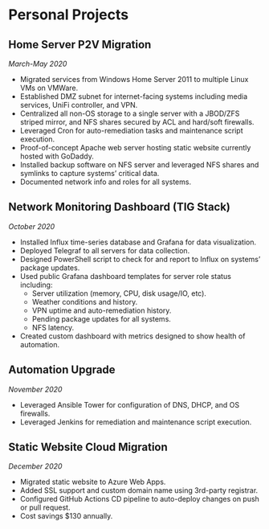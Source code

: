 # Personal Projects

## Home Server P2V Migration
*March-May 2020*
- Migrated services from Windows Home Server 2011 to multiple Linux VMs on VMWare.
- Established DMZ subnet for internet-facing systems including media services, UniFi controller, and VPN. 
- Centralized all non-OS storage to a single server with a JBOD/ZFS striped mirror, and NFS shares secured by ACL and hard/soft firewalls. 
- Leveraged Cron for auto-remediation tasks and maintenance script execution.
- Proof-of-concept Apache web server hosting static website currently hosted with GoDaddy. 
- Installed backup software on NFS server and leveraged NFS shares and symlinks to capture systems’ critical data. 
- Documented network info and roles for all systems. 

## Network Monitoring Dashboard	(TIG Stack)
*October 2020*
- Installed Influx time-series database and Grafana for data visualization. 
- Deployed Telegraf to all servers for data collection. 
- Designed PowerShell script to check for and report to Influx on systems’ package updates. 
- Used public Grafana dashboard templates for server role status including: 
  - Server utilization (memory, CPU, disk usage/IO, etc). 
  - Weather conditions and history. 
  - VPN uptime and auto-remediation history. 
  - Pending package updates for all systems. 
  - NFS latency. 
- Created custom dashboard with metrics designed to show health of automation. 

## Automation Upgrade
*November 2020*
- Leveraged Ansible Tower for configuration of DNS, DHCP, and OS firewalls.
- Leveraged Jenkins for remediation and maintenance script execution.

## Static Website Cloud Migration
*December 2020*
- Migrated static website to Azure Web Apps. 
- Added SSL support and custom domain name using 3rd-party registrar. 
- Configured GitHub Actions CD pipeline to auto-deploy changes on push or pull request. 
- Cost savings $130 annually. 

